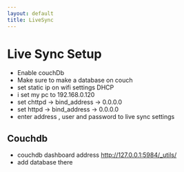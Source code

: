 ```yaml
---
layout: default
title: LiveSync
---
```

# Live Sync Setup
- Enable couchDb
- Make sure to make a database on couch
- set static ip on wifi settings DHCP
- i set my pc to 192.168.0.120
- set chttpd -> bind_address -> 0.0.0.0
- set httpd -> bind_address -> 0.0.0.0
- enter address , user and password to live sync settings

## Couchdb
- couchdb dashboard address  http://127.0.0.1:5984/_utils/
- add database there







